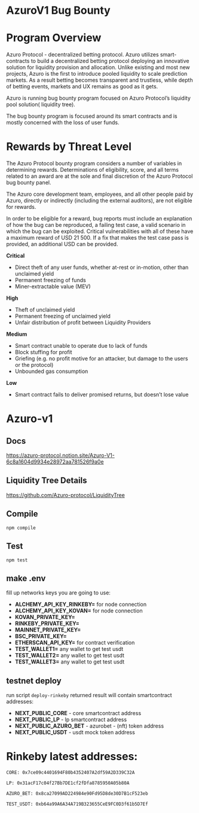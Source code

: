 # AzuroV1 Bug Bounty 

# ****Program Overview****

Azuro Protocol - decentralized betting protocol. Azuro utilizes smart-contracts to build a decentralized betting protocol deploying an innovative solution for liquidity provision and allocation. Unlike existing and most new projects, Azuro is the first to introduce pooled liquidity to scale prediction markets. As a result betting becomes transparent and trustless, while depth of betting events, markets and UX remains as good as it gets.

Azuro is running  bug bounty program focused on Azuro Protocol’s liquidity pool solution( liquidity tree). 

The bug bounty program is focused around its smart contracts and is mostly concerned with the loss of user funds.

# ****Rewards by Threat Level****

The Azuro Protocol bounty program considers a number of variables in determining rewards. Determinations of eligibility, score, and all terms related to an award are at the sole and final discretion of the Azuro Protocol bug bounty panel.

The Azuro core development team, employees, and all other people paid by Azuro, directly or indirectly (including the external auditors), are not eligible for rewards.

In order to be eligible for a reward, bug reports must include an explanation of how the bug can be reproduced, a failing test case, a valid scenario in which the bug can be exploited. Critical vulnerabilities with all of these have a maximum reward of USD 21 500. If a fix that makes the test case pass is provided, an additional USD can be provided.

**Critical**

- Direct theft of any user funds, whether at-rest or in-motion, other than unclaimed yield
- Permanent freezing of funds
- Miner-extractable value (MEV)

**High**

- Theft of unclaimed yield
- Permanent freezing of unclaimed yield
- Unfair distribution of profit between Liquidity Providers

**Medium**

- Smart contract unable to operate due to lack of funds
- Block stuffing for profit
- Griefing (e.g. no profit motive for an attacker, but damage to the users or the protocol)
- Unbounded gas consumption

**Low**

- Smart contract fails to deliver promised returns, but doesn’t lose value


# Azuro-v1

## Docs

https://azuro-protocol.notion.site/Azuro-V1-6c8a1604d9934e28972aa781526f9a0e

## Liquidity Tree Details

https://github.com/Azuro-protocol/LiquidityTree

## Compile

```
npm compile
```

## Test

```
npm test
```

## make .env

fill up networks keys you are going to use:
- **ALCHEMY_API_KEY_RINKEBY=** for node connection
- **ALCHEMY_API_KEY_KOVAN=** for node connection
- **KOVAN_PRIVATE_KEY=**
- **RINKEBY_PRIVATE_KEY=**
- **MAINNET_PRIVATE_KEY=**
- **BSC_PRIVATE_KEY=**
- **ETHERSCAN_API_KEY=** for contract verification
- **TEST_WALLET1=** any wallet to get test usdt
- **TEST_WALLET2=** any wallet to get test usdt
- **TEST_WALLET3=** any wallet to get test usdt

## testnet deploy

run script `deploy-rinkeby`
returned result will contain smartcontract addresses:
- **NEXT_PUBLIC_CORE** - core smartcontract address
- **NEXT_PUBLIC_LP** - lp smartcontract address
- **NEXT_PUBLIC_AZURO_BET** - azurobet - (nft) token address
- **NEXT_PUBLIC_USDT** - usdt mock token address

# Rinkeby latest addresses:
```
CORE: 0x7ce09c4401694F80b4352407A2df59A2D339C32A

LP: 0x31acF17c04f27Bb7DE1cf2fDfa8785950A05b80A

AZURO_BET: 0x8ca27099AD224984e90Fd95D8de30D7B1cF523eb

TEST_USDT: 0xb64a99A6A34A719B323655CeE9FC0D3f61b5D7Ef
```